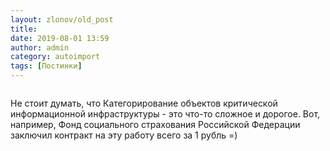 ```yaml
---
layout: zlonov/old_post
title: 
date: 2019-08-01 13:59
author: admin
category: autoimport
tags: [Постинки]
---
```

<!-- wp:image {"id":72886, "align": "center"} -->
<div class="wp-block-image"><figure class="aligncenter"><img src="/assets/uploads/%D0%9A%D0%98%D0%98-%D0%B7%D0%B0-%D1%80%D1%83%D0%B1%D0%BB%D1%8C.png" alt="" class="wp-image-72886" /></figure></div>
<!-- /wp:image -->


Не стоит думать, что Категорирование объектов критической информационной инфраструктуры - это что-то сложное и дорогое. Вот, например, Фонд социального страхования Российской Федерации заключил контракт на эту работу всего за 1 рубль =)

